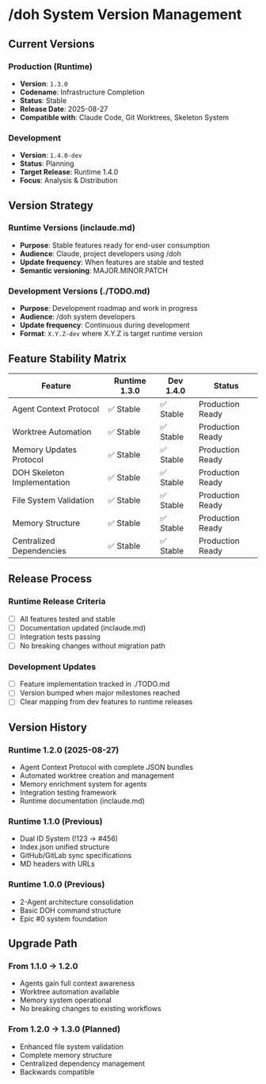 # /doh System Version Management

## Current Versions

### Production (Runtime)

- **Version**: `1.3.0`
- **Codename**: Infrastructure Completion
- **Status**: Stable
- **Release Date**: 2025-08-27
- **Compatible with**: Claude Code, Git Worktrees, Skeleton System

### Development

- **Version**: `1.4.0-dev`
- **Status**: Planning
- **Target Release**: Runtime 1.4.0
- **Focus**: Analysis & Distribution

## Version Strategy

### Runtime Versions (inclaude.md)

- **Purpose**: Stable features ready for end-user consumption
- **Audience**: Claude, project developers using /doh
- **Update frequency**: When features are stable and tested
- **Semantic versioning**: MAJOR.MINOR.PATCH

### Development Versions (./TODO.md)

- **Purpose**: Development roadmap and work in progress
- **Audience**: /doh system developers
- **Update frequency**: Continuous during development
- **Format**: `X.Y.Z-dev` where X.Y.Z is target runtime version

## Feature Stability Matrix

| Feature                     | Runtime 1.3.0 | Dev 1.4.0 | Status           |
| --------------------------- | ------------- | --------- | ---------------- |
| Agent Context Protocol      | ✅ Stable     | ✅ Stable | Production Ready |
| Worktree Automation         | ✅ Stable     | ✅ Stable | Production Ready |
| Memory Updates Protocol     | ✅ Stable     | ✅ Stable | Production Ready |
| DOH Skeleton Implementation | ✅ Stable     | ✅ Stable | Production Ready |
| File System Validation      | ✅ Stable     | ✅ Stable | Production Ready |
| Memory Structure            | ✅ Stable     | ✅ Stable | Production Ready |
| Centralized Dependencies    | ✅ Stable     | ✅ Stable | Production Ready |

## Release Process

### Runtime Release Criteria

- [ ] All features tested and stable
- [ ] Documentation updated (inclaude.md)
- [ ] Integration tests passing
- [ ] No breaking changes without migration path

### Development Updates

- [ ] Feature implementation tracked in ./TODO.md
- [ ] Version bumped when major milestones reached
- [ ] Clear mapping from dev features to runtime releases

## Version History

### Runtime 1.2.0 (2025-08-27)

- Agent Context Protocol with complete JSON bundles
- Automated worktree creation and management
- Memory enrichment system for agents
- Integration testing framework
- Runtime documentation (inclaude.md)

### Runtime 1.1.0 (Previous)

- Dual ID System (!123 → #456)
- Index.json unified structure
- GitHub/GitLab sync specifications
- MD headers with URLs

### Runtime 1.0.0 (Previous)

- 2-Agent architecture consolidation
- Basic DOH command structure
- Epic #0 system foundation

## Upgrade Path

### From 1.1.0 → 1.2.0

- Agents gain full context awareness
- Worktree automation available
- Memory system operational
- No breaking changes to existing workflows

### From 1.2.0 → 1.3.0 (Planned)

- Enhanced file system validation
- Complete memory structure
- Centralized dependency management
- Backwards compatible
